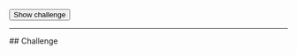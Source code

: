 <button type="button" class="btn btn-large btn-default erdos-fadein-challenge">
  Show challenge
  </button>
</div> <!-- erdos-context -->

<div markdown class="erdos-challenge">
<hr />
## Challenge
